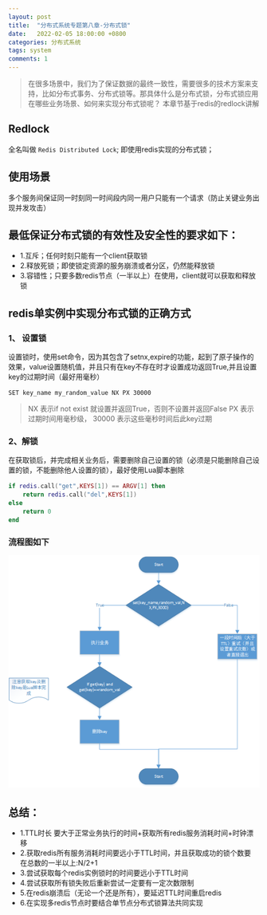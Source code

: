 ```yaml
---
layout: post
title:  "分布式系统专题第八章-分布式锁"
date:   2022-02-05 18:00:00 +0800
categories: 分布式系统
tags: system
comments: 1
---
```

> 在很多场景中，我们为了保证数据的最终一致性，需要很多的技术方案来支持，比如分布式事务、分布式锁等。那具体什么是分布式锁，分布式锁应用在哪些业务场景、如何来实现分布式锁呢？ 本章节基于redis的redlock讲解

## Redlock
全名叫做 `Redis Distributed Lock`; 即使用redis实现的分布式锁；
## 使用场景
多个服务间保证同一时刻同一时间段内同一用户只能有一个请求（防止关键业务出现并发攻击）

## 最低保证分布式锁的有效性及安全性的要求如下：
* 1.互斥；任何时刻只能有一个client获取锁
* 2.释放死锁；即使锁定资源的服务崩溃或者分区，仍然能释放锁
* 3.容错性；只要多数redis节点（一半以上）在使用，client就可以获取和释放锁

## redis单实例中实现分布式锁的正确方式
### 1、 设置锁
设置锁时，使用set命令，因为其包含了setnx,expire的功能，起到了原子操作的效果，value设置随机值，并且只有在key不存在时才设置成功返回True,并且设置key的过期时间（最好用毫秒）
```
SET key_name my_random_value NX PX 30000 
```
> NX 表示if not exist 就设置并返回True，否则不设置并返回False   PX 表示过期时间用毫秒级， 30000 表示这些毫秒时间后此key过期

### 2、解锁
在获取锁后，并完成相关业务后，需要删除自己设置的锁（必须是只能删除自己设置的锁，不能删除他人设置的锁），最好使用Lua脚本删除
```lua
if redis.call("get",KEYS[1]) == ARGV[1] then
    return redis.call("del",KEYS[1])
else
    return 0
end
```

### 流程图如下
![img](/img/in-post/system/10.png)


## 总结：
* 1.TTL时长 要大于正常业务执行的时间+获取所有redis服务消耗时间+时钟漂移
* 2.获取redis所有服务消耗时间要远小于TTL时间，并且获取成功的锁个数要 在总数的一半以上:N/2+1
* 3.尝试获取每个redis实例锁时的时间要远小于TTL时间
* 4.尝试获取所有锁失败后重新尝试一定要有一定次数限制
* 5.在redis崩溃后（无论一个还是所有），要延迟TTL时间重启redis
* 6.在实现多redis节点时要结合单节点分布式锁算法共同实现